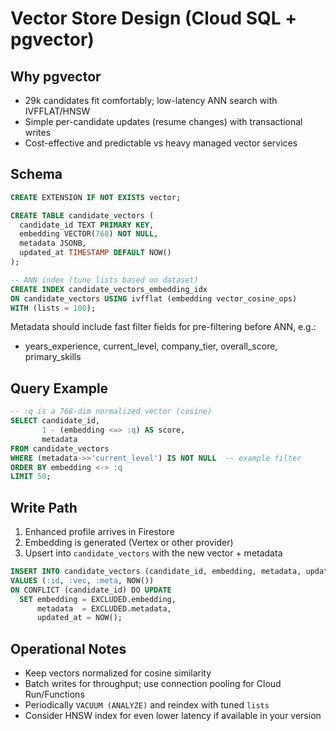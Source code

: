 # Vector Store Design (Cloud SQL + pgvector)

## Why pgvector

- 29k candidates fit comfortably; low-latency ANN search with IVFFLAT/HNSW
- Simple per-candidate updates (resume changes) with transactional writes
- Cost-effective and predictable vs heavy managed vector services

## Schema

```sql
CREATE EXTENSION IF NOT EXISTS vector;

CREATE TABLE candidate_vectors (
  candidate_id TEXT PRIMARY KEY,
  embedding VECTOR(768) NOT NULL,
  metadata JSONB,
  updated_at TIMESTAMP DEFAULT NOW()
);

-- ANN index (tune lists based on dataset)
CREATE INDEX candidate_vectors_embedding_idx
ON candidate_vectors USING ivfflat (embedding vector_cosine_ops)
WITH (lists = 100);
```

Metadata should include fast filter fields for pre-filtering before ANN, e.g.:
- years_experience, current_level, company_tier, overall_score, primary_skills

## Query Example

```sql
-- :q is a 768-dim normalized vector (cosine)
SELECT candidate_id,
       1 - (embedding <=> :q) AS score,
       metadata
FROM candidate_vectors
WHERE (metadata->>'current_level') IS NOT NULL  -- example filter
ORDER BY embedding <-> :q
LIMIT 50;
```

## Write Path

1. Enhanced profile arrives in Firestore
2. Embedding is generated (Vertex or other provider)
3. Upsert into `candidate_vectors` with the new vector + metadata

```sql
INSERT INTO candidate_vectors (candidate_id, embedding, metadata, updated_at)
VALUES (:id, :vec, :meta, NOW())
ON CONFLICT (candidate_id) DO UPDATE
  SET embedding = EXCLUDED.embedding,
      metadata  = EXCLUDED.metadata,
      updated_at = NOW();
```

## Operational Notes

- Keep vectors normalized for cosine similarity
- Batch writes for throughput; use connection pooling for Cloud Run/Functions
- Periodically `VACUUM (ANALYZE)` and reindex with tuned `lists`
- Consider HNSW index for even lower latency if available in your version

